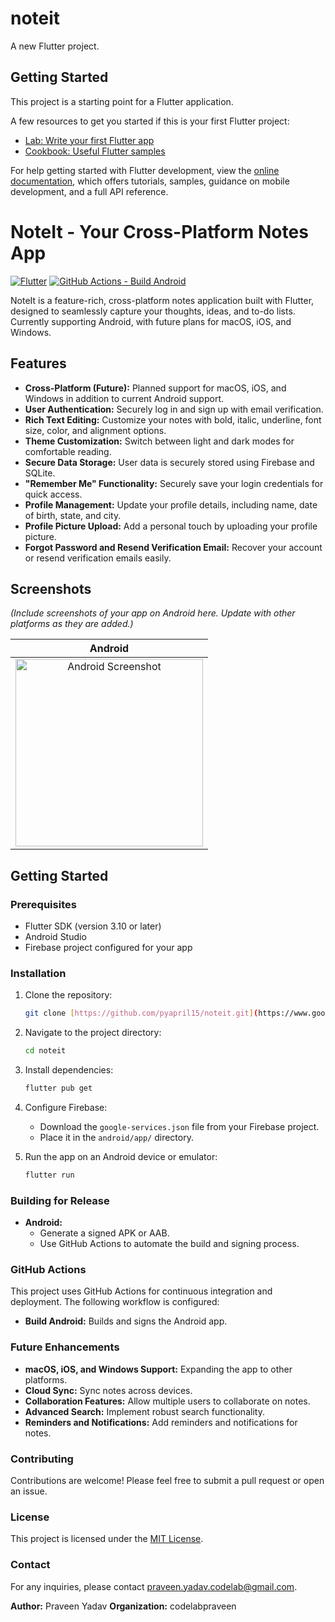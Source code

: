 # noteit

A new Flutter project.

## Getting Started

This project is a starting point for a Flutter application.

A few resources to get you started if this is your first Flutter project:

- [Lab: Write your first Flutter app](https://docs.flutter.dev/get-started/codelab)
- [Cookbook: Useful Flutter samples](https://docs.flutter.dev/cookbook)

For help getting started with Flutter development, view the
[online documentation](https://docs.flutter.dev/), which offers tutorials,
samples, guidance on mobile development, and a full API reference.
# NoteIt - Your Cross-Platform Notes App

[![Flutter](https://img.shields.io/badge/Flutter-%2302569B.svg?style=for-the-badge&logo=flutter&logoColor=white)](https://flutter.dev)
[![GitHub Actions - Build Android](https://github.com/pyapril15/noteit/workflows/Build%20Android/badge.svg)](https://github.com/pyapril15/noteit/actions/workflows/android.yml)

NoteIt is a feature-rich, cross-platform notes application built with Flutter, designed to seamlessly capture your thoughts, ideas, and to-do lists. Currently supporting Android, with future plans for macOS, iOS, and Windows.

## Features

* **Cross-Platform (Future):** Planned support for macOS, iOS, and Windows in addition to current Android support.
* **User Authentication:** Securely log in and sign up with email verification.
* **Rich Text Editing:** Customize your notes with bold, italic, underline, font size, color, and alignment options.
* **Theme Customization:** Switch between light and dark modes for comfortable reading.
* **Secure Data Storage:** User data is securely stored using Firebase and SQLite.
* **"Remember Me" Functionality:** Securely save your login credentials for quick access.
* **Profile Management:** Update your profile details, including name, date of birth, state, and city.
* **Profile Picture Upload:** Add a personal touch by uploading your profile picture.
* **Forgot Password and Resend Verification Email:** Recover your account or resend verification emails easily.

## Screenshots

*(Include screenshots of your app on Android here. Update with other platforms as they are added.)*

| Android |
| :------: |
| <img src="assets/screenshots/android_screenshot.png" alt="Android Screenshot" width="300"/> |

## Getting Started

### Prerequisites

* Flutter SDK (version 3.10 or later)
* Android Studio
* Firebase project configured for your app

### Installation

1.  Clone the repository:

    ```bash
    git clone [https://github.com/pyapril15/noteit.git](https://www.google.com/search?q=https://github.com/pyapril15/noteit.git)
    ```

2.  Navigate to the project directory:

    ```bash
    cd noteit
    ```

3.  Install dependencies:

    ```bash
    flutter pub get
    ```

4.  Configure Firebase:
    * Download the `google-services.json` file from your Firebase project.
    * Place it in the `android/app/` directory.

5.  Run the app on an Android device or emulator:

    ```bash
    flutter run
    ```

### Building for Release

* **Android:**
    * Generate a signed APK or AAB.
    * Use GitHub Actions to automate the build and signing process.

### GitHub Actions

This project uses GitHub Actions for continuous integration and deployment. The following workflow is configured:

* **Build Android:** Builds and signs the Android app.

### Future Enhancements

* **macOS, iOS, and Windows Support:** Expanding the app to other platforms.
* **Cloud Sync:** Sync notes across devices.
* **Collaboration Features:** Allow multiple users to collaborate on notes.
* **Advanced Search:** Implement robust search functionality.
* **Reminders and Notifications:** Add reminders and notifications for notes.

### Contributing

Contributions are welcome! Please feel free to submit a pull request or open an issue.

### License

This project is licensed under the [MIT License](LICENSE).

### Contact

For any inquiries, please contact [praveen.yadav.codelab@gmail.com](mailto:praveen.yadav.codelab@gmail.com).

**Author:** Praveen Yadav
**Organization:** codelabpraveen